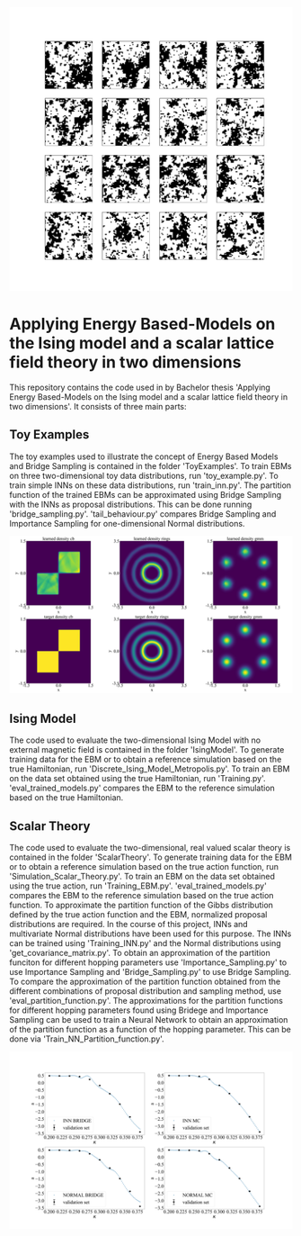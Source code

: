 ![Alt text](visualization_N_50_T_2.4.jpg)

# Applying Energy Based-Models on the Ising model and a scalar lattice field theory in two dimensions

This repository contains the code used in by Bachelor thesis 'Applying Energy Based-Models on the Ising model and a scalar lattice field theory in two dimensions'. It consists of three main parts:

## Toy Examples

The toy examples used to illustrate the concept of Energy Based Models and Bridge Sampling is contained in the folder 'ToyExamples'. To train EBMs on three two-dimensional toy data distributions, run 'toy_example.py'. To train simple INNs on these data distributions, run 'train_inn.py'. The partition function of the trained EBMs can be approximated using Bridge Sampling with the INNs as proposal distributions. This can be done running 'bridge_sampling.py'. 'tail_behaviour.py' compares Bridge Sampling and Importance Sampling for one-dimensional Normal distributions.

![Alt text](Summary_density.jpg "Density approximation of the EBMs for the toy examples")

## Ising Model

The code used to evaluate the two-dimensional Ising Model with no external magnetic field is contained in the folder 'IsingModel'. To generate training data for the EBM or to obtain a reference simulation based on the true Hamiltonian, run 'Discrete_Ising_Model_Metropolis.py'. To train an EBM on the data set obtained using the true Hamiltonian, run 'Training.py'. 'eval_trained_models.py' compares the EBM to the reference simulation based on the true Hamiltonian.

## Scalar Theory

The code used to evaluate the two-dimensional, real valued scalar theory is contained in the folder 'ScalarTheory'. To generate training data for the EBM or to obtain a reference simulation based on the true action function, run 'Simulation_Scalar_Theory.py'. To train an EBM on the data set obtained using the true action, run 'Training_EBM.py'. 'eval_trained_models.py' compares the EBM to the reference simulation based on the true action function. To approximate the partition function of the Gibbs distribution defined by the true action function and the EBM, normalized proposal distributions are required. In the course of this project, INNs and multivariate Normal distributions have been used for this purpose. The INNs can be trained using 'Training_INN.py' and the Normal distributions using 'get_covariance_matrix.py'. To obtain an approximation of the partition funciton for different hopping parameters use 'Importance_Sampling.py' to use Importance Sampling and 'Bridge_Sampling.py' to use Bridge Sampling. To compare the approximation of the partition function obtained from the different combinations of proposal distribution and sampling method, use 'eval_partition_function.py'. The approximations for the partition functions for different hopping parameters found using Bridege and Importance Sampling can be used to train a Neural Network to obtain an approximation of the partition function as a function of the hopping parameter. This can be done via 'Train_NN_Partition_function.py'.

![Alt text](summary_plot_N_5_lambda_0.02.jpg "Apprximation of the action for the Gibbs distribution defined by the true action function based on the Neural Networks based on the approximated patition functions.")

